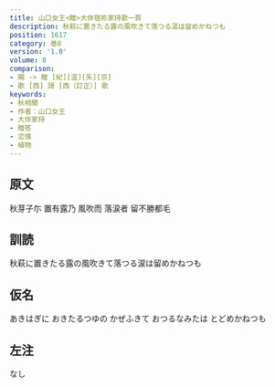 ```yaml
---
title: 山口女王<贈>大伴宿祢家持歌一首
description: 秋萩に置きたる露の風吹きて落つる涙は留めかねつも
position: 1617
category: 巻8
version: '1.0'
volume: 8
comparison:
- 賜 -> 贈 [紀][温][矢][京]
- 歌 [西] 謌 [西（訂正）] 歌
keywords:
- 秋相聞
- 作者：山口女王
- 大伴家持
- 贈答
- 恋情
- 植物
---
```


## 原文

秋芽子尓 置有露乃 風吹而 落涙者 留不勝都毛

## 訓読

秋萩に置きたる露の風吹きて落つる涙は留めかねつも

## 仮名

あきはぎに おきたるつゆの かぜふきて おつるなみたは とどめかねつも

## 左注

なし
